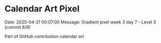 # Calendar Art Pixel

Date: 2025-04-21 00:07:00
Message: Gradient pixel week 3 day 7 - Level 3 (commit 8/8)

Part of GitHub contribution calendar art
